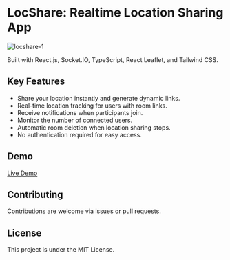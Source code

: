 # LocShare: Realtime Location Sharing App
![locshare-1](https://github.com/manish-mehra/locshare/assets/31545725/66d550b7-a7bf-4c3c-9f57-2802097b133c)

Built with React.js, Socket.IO, TypeScript, React Leaflet, and Tailwind CSS.

## Key Features

- Share your location instantly and generate dynamic links.
- Real-time location tracking for users with room links.
- Receive notifications when participants join.
- Monitor the number of connected users.
- Automatic room deletion when location sharing stops.
- No authentication required for easy access.

## Demo

[Live Demo](locshare.netlify.app)

## Contributing

Contributions are welcome via issues or pull requests.

## License

This project is under the MIT License.
